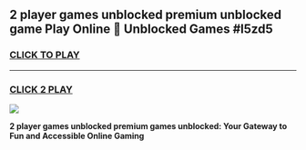 
## 2 player games unblocked premium unblocked game Play Online 👋 Unblocked Games #l5zd5
<h3>
<a href="https://premium.freeplayer.one?title=2_player_games_unblocked_premium&ref=21F">CLICK TO PLAY</a></h3>
<hr>

<h3>
<a href="https://premium.freeplayer.one?title=2_player_games_unblocked_premium&ref=21F">CLICK 2 PLAY</a>
  
</h3>

<a href="https://premium.freeplayer.one?title=2_player_games_unblocked_premium&ref=21F/"><img src="https://clearcache.store/games.png"></a>


**2 player games unblocked premium games unblocked: Your Gateway to Fun and Accessible Online Gaming**
